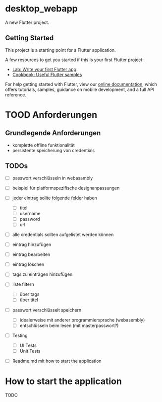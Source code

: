 # desktop_webapp

A new Flutter project.

## Getting Started

This project is a starting point for a Flutter application.

A few resources to get you started if this is your first Flutter project:

- [Lab: Write your first Flutter app](https://flutter.dev/docs/get-started/codelab)
- [Cookbook: Useful Flutter samples](https://flutter.dev/docs/cookbook)

For help getting started with Flutter, view our
[online documentation](https://flutter.dev/docs), which offers tutorials,
samples, guidance on mobile development, and a full API reference.



# TOOD Anforderungen

## Grundlegende Anforderungen
- komplette offline funktionalität
- persistente speicherung von credentials

## TODOs
- [ ] passwort verschlüsseln in webasambly
- [ ] beispiel für platformspezifische designanpassungen 
- [ ] jeder eintrag sollte folgende felder haben
    - [ ] titel
    - [ ] username
    - [ ] password
    - [ ] url
- [ ] alle credentials sollten aufgelistet werden können
- [ ] eintrag hinzufügen
- [ ] eintrag bearbeiten
- [ ] eintrag löschen
- [ ] tags zu einträgen hinzufügen
- [ ] liste filtern
    - [ ] über tags
    - [ ] über titel
- [ ] passwort verschlüsselt speichern
    - [ ] idealerweise mit anderer programmiersprache (webasembly)
    - [ ] entschlüsseln beim lesen (mit masterpasswort?)
- [ ] Testing
    - [ ] UI Tests
    - [ ] Unit Tests
- [ ] Readme.md mit how to start the application


# How to start the application

TODO